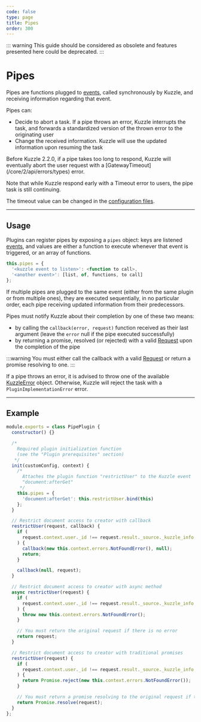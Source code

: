 ```yaml
---
code: false
type: page
title: Pipes
order: 300
---
```


<DeprecatedBadge version="change-me" />

::: warning
This guide should be considered as obsolete and features presented here could be deprecated.
:::

# Pipes

Pipes are functions plugged to [events](/core/2/guides/develop-on-kuzzle/3-event-system), called synchronously by Kuzzle, and receiving information regarding that event.

Pipes can:

- Decide to abort a task. If a pipe throws an error, Kuzzle interrupts the task, and forwards a standardized version of the thrown error to the originating user
- Change the received information. Kuzzle will use the updated information upon resuming the task

<DeprecatedBadge version="2.2.0"/>
Before Kuzzle 2.2.0, if a pipe takes too long to respond, Kuzzle will eventually abort the user request with a [GatewayTimeout](/core/2/api/errors/types) error. 

Note that while Kuzzle respond early with a Timeout error to users, the pipe task is still continuing.

The timeout value can be changed in the [configuration files](/core/2/guides/advanced/8-configuration).
</DeprecatedBadge>

---

## Usage

Plugins can register pipes by exposing a `pipes` object: keys are listened [events](/core/2/guides/develop-on-kuzzle/3-event-system), and values are either a function to execute whenever that event is triggered, or an array of functions.

```js
this.pipes = {
  '<kuzzle event to listen>': <function to call>,
  '<another event>': [list, of, functions, to call]
};
```

If multiple pipes are plugged to the same event (either from the same plugin or from multiple ones), they are executed sequentially, in no particular order, each pipe receiving updated information from their predecessors.

Pipes must notify Kuzzle about their completion by one of these two means:

- by calling the `callback(error, request)` function received as their last argument (leave the `error` null if the pipe executed successfully)
- by returning a promise, resolved (or rejected) with a valid [Request](/core/2/guides/main-concepts/api) upon the completion of the pipe

:::warning
You must either call the callback with a valid [Request](/core/2/guides/main-concepts/api) or return a promise resolving to one.
:::

If a pipe throws an error, it is advised to throw one of the available [KuzzleError](/core/2/api/errors/types) object. Otherwise, Kuzzle will reject the task with a `PluginImplementationError` error.

---

## Example

```js
module.exports = class PipePlugin {
  constructor() {}

  /*
    Required plugin initialization function
    (see the "Plugin prerequisites" section)
   */
  init(customConfig, context) {
    /*
      Attaches the plugin function "restrictUser" to the Kuzzle event
      "document:afterGet"
     */
    this.pipes = {
      'document:afterGet': this.restrictUser.bind(this)
    };
  }

  // Restrict document access to creator with callback
  restrictUser(request, callback) {
    if (
      request.context.user._id !== request.result._source._kuzzle_info.author
    ) {
      callback(new this.context.errors.NotFoundError(), null);
      return;
    }

    callback(null, request);
  }

  // Restrict document access to creator with async method
  async restrictUser(request) {
    if (
      request.context.user._id !== request.result._source._kuzzle_info.author
    ) {
      throw new this.context.errors.NotFoundError();
    }

    // You must return the original request if there is no error
    return request;
  }

  // Restrict document access to creator with traditional promises
  restrictUser(request) {
    if (
      request.context.user._id !== request.result._source._kuzzle_info.author
    ) {
      return Promise.reject(new this.context.errors.NotFoundError());
    }

    // You must return a promise resolving to the original request if there is no error
    return Promise.resolve(request);
  }
};
```
